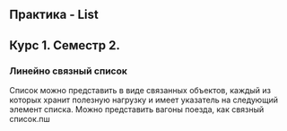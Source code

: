 ## Практика - List
## Курс 1. Семестр 2.
### Линейно связный список
Список можно представить в виде связанных объектов, каждый из которых хранит полезную нагрузку и имеет указатель на следующий элемент списка. Можно представить вагоны поезда, как связный список.пш  